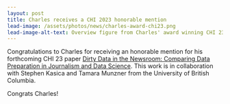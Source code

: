 ```yaml
---
layout: post
title: Charles receives a CHI 2023 honorable mention
lead-image: /assets/photos/news/charles-award-chi23.png
lead-image-alt-text: Overview figure from Charles' award winning CHI 23 paper
---
```


Congratulations to Charles for receiving an honorable mention for his forthcoming CHI 23 paper [Dirty Data in the Newsroom: Comparing Data Preparation in Journalism and Data Science](https://www.cs.ubc.ca/group/infovis/pubs/2023/dirty-data-in-the-newsroom/). This work is in collaboration with Stephen Kasica and Tamara Munzner from the University of British Columbia.

Congrats Charles!
